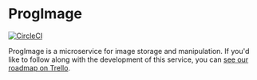 # ProgImage

[![CircleCI](https://circleci.com/gh/nickpellant/bcgdv-challenge/tree/master.svg?style=svg&circle-token=6143e3af1b39aa9648d4ef3beb168dec38d5901e)](https://circleci.com/gh/nickpellant/bcgdv-challenge/tree/master)

ProgImage is a microservice for image storage and manipulation. If you'd like to follow along with the development of this service, you can [see our roadmap on Trello](https://trello.com/b/yVoS2gUn/bcgdv-challenge).
